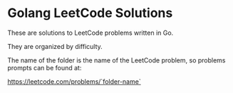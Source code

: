 # Golang LeetCode Solutions

These are solutions to LeetCode problems written in Go. 

They are organized by difficulty. 

The name of the folder is the name of the LeetCode problem, so problems prompts can be found at:

https://leetcode.com/problems/`folder-name`